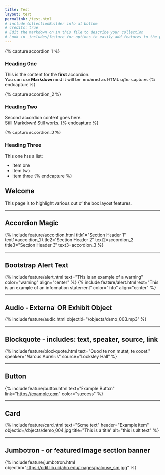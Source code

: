 ```yaml
---
title: Test
layout: test
permalink: /test.html
# include CollectionBuilder info at bottom
# credits: true
# Edit the markdown on in this file to describe your collection
# Look in _includes/feature for options to easily add features to the page
---
```

{% capture accordion_1 %}
### Heading One
This is the content for the **first** accordion.  
You can use **Markdown** and it will be rendered as HTML *after* capture.
{% endcapture %}

{% capture accordion_2 %}
### Heading Two
Second accordion content goes here.  
Still Markdown! Still works.
{% endcapture %}

{% capture accordion_3 %}
### Heading Three
This one has a list:

- Item one
- Item two
- Item three
{% endcapture %}

## Welcome

This page is to highlight various out of the box layout features.

---

## Accordion Magic

{% include feature/accordion.html 
    title1="Section Header 1" text1=accordion_1
    title2="Section Header 2" text2=accordion_2 
    title3="Section Header 3" text3=accordion_3
%}
___

## Bootstrap Alert Text

{% include feature/alert.html text="This is an example of a warning" color="warning" align="center" %}
{% include feature/alert.html text="This is an example of an information statement" color="info" align="center" %}

___

## Audio - External OR Exhibit Object

{% include feature/audio.html objectid="/objects/demo_003.mp3" %}
___

## Blockquote - includes: text, speaker, source, link

{% include feature/blockquote.html text="Quod te non mutat, te docet." speaker="Marcus Aurelius" source="Locksley Hall" %}

___

## Button 
{% include feature/button.html text="Example Button" link="https://example.com" color="success" %}

___

## Card

{% include feature/card.html text="Some text" header="Example item" objectid=/objects/demo_004.jpg title="This is a title" alt="this is alt text" %}

 ---

## Jumbotron - or featured image section banner 
{% include feature/jumbotron.html objectid="https://cdil.lib.uidaho.edu/images/palouse_sm.jpg" %}